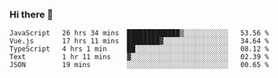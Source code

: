 ### Hi there 👋

<!--
**xin-code/Xin-code** is a ✨ _special_ ✨ repository because its `README.md` (this file) appears on your GitHub profile.

Here are some ideas to get you started:
<!--START_SECTION:waka-->
```text
JavaScript   26 hrs 34 mins  █████████████▒░░░░░░░░░░░   53.56 % 
Vue.js       17 hrs 11 mins  ████████▓░░░░░░░░░░░░░░░░   34.64 % 
TypeScript   4 hrs 1 min     ██░░░░░░░░░░░░░░░░░░░░░░░   08.12 % 
Text         1 hr 11 mins    ▓░░░░░░░░░░░░░░░░░░░░░░░░   02.39 % 
JSON         19 mins         ░░░░░░░░░░░░░░░░░░░░░░░░░   00.65 % 
```
<!--END_SECTION:waka-->
